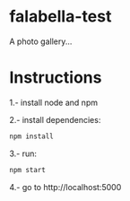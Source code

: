 # falabella-test
A photo gallery...

# Instructions

1.- install node and npm

2.- install dependencies:
```javascript
npm install
```

3.- run:
```javascript
npm start
```

4.- go to http://localhost:5000
